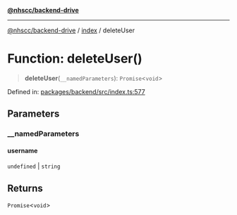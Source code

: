 [**@nhscc/backend-drive**](../../README.md)

***

[@nhscc/backend-drive](../../README.md) / [index](../README.md) / deleteUser

# Function: deleteUser()

> **deleteUser**(`__namedParameters`): `Promise`\<`void`\>

Defined in: [packages/backend/src/index.ts:577](https://github.com/nhscc/drive.api.hscc.bdpa.org/blob/718231ebbb0b386db32934d648e2479e8a0b4a18/packages/backend/src/index.ts#L577)

## Parameters

### \_\_namedParameters

#### username

`undefined` \| `string`

## Returns

`Promise`\<`void`\>
